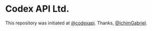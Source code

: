 Codex API Ltd.
================================
This repository was initiated at [@codexapi](https://github.com/codexapi).
Thanks, [@IchimGabriel](https://github.com/IchimGabriel).